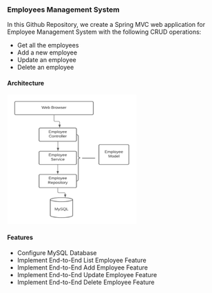 ### Employees Management System

In this Github Repository, we create a Spring MVC web application for Employee Management System with the following CRUD operations:
- Get all the employees
- Add a new employee
- Update an employee
- Delete an employee

#### Architecture
<img src="diagram.png" alt="diagram" height="300" width="300"/>
<br>

#### Features 
- Configure MySQL Database
- Implement End-to-End List Employee Feature
- Implement End-to-End Add Employee Feature
- Implement End-to-End Update Employee Feature
- Implement End-to-End Delete Employee Feature
